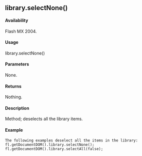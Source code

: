 ## library.selectNone()

#### Availability

Flash MX 2004.

#### Usage

library.selectNone()

#### Parameters

None.

#### Returns

Nothing.

#### Description

Method; deselects all the library items.

#### Example

```
The following examples deselect all the items in the library:
fl.getDocumentDOM().library.selectNone(); fl.getDocumentDOM().library.selectAll(false);

```